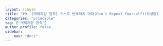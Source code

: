 ```yaml
---
layout: single
title: "#9. [개체지향 원칙] 스스로 반복하지 마라(Don't Repeat Yourself)(작성중)"
categories: "principle"
tag: ["개체지향 원칙"]
author_profile: false
sidebar: 
    nav: "docs"
---
```


